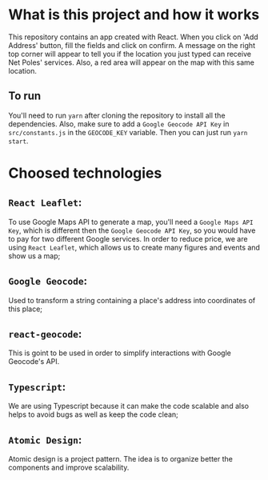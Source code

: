 # What is this project and how it works
This repository contains an app created with React. When you click on  'Add Address' button, fill the fields and click on confirm. A message on the right top corner will appear to tell you if the location you just typed can receive Net Poles' services. Also, a red area will appear on the map with this same location.

## To run
You'll need to run `yarn` after cloning the repository to install all the dependencies. Also, make sure to add a `Google Geocode API Key` in `src/constants.js` in the `GEOCODE_KEY` variable. Then you can just run `yarn start`.

# Choosed technologies
## `React Leaflet`: 
To use Google Maps API to generate a map, you'll need a `Google Maps API Key`, which is different then the `Google Geocode API Key`, so you would have to pay for two different Google services. In order to reduce price, we are using `React Leaflet`, which allows us to create many figures and events and show us a map;

## `Google Geocode`: 
Used to transform a string containing a place's address into coordinates of this place;

## `react-geocode`: 
This is goint to be used in order to simplify interactions with Google Geocode's API.

## `Typescript`: 
We are using Typescript because it can make the code scalable and also helps to avoid bugs as well as keep the code clean;

## `Atomic Design`: 
Atomic design is a project pattern. The idea is to organize better the components and improve scalability.
